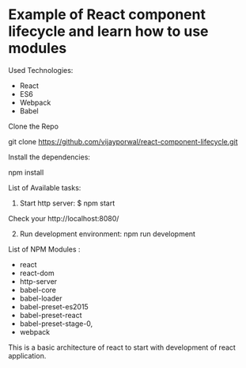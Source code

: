 # Example of React component lifecycle and learn how to use modules

Used Technologies:
- React
- ES6
- Webpack
- Babel

Clone the Repo

git clone https://github.com/vijayporwal/react-component-lifecycle.git

Install the dependencies:

npm install

List of Available tasks:

1. Start http server: $ npm start

Check your  http://localhost:8080/

2. Run development environment: npm run development

List of NPM Modules :
- react
- react-dom
- http-server
- babel-core
- babel-loader
- babel-preset-es2015
- babel-preset-react
- babel-preset-stage-0,
- webpack


This is a basic architecture of react to start with development of react application. 
